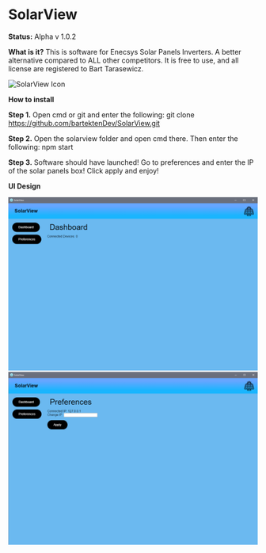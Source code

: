 # SolarView

**Status:** Alpha v 1.0.2

**What is it?**
This is software for Enecsys Solar Panels Inverters. A better alternative compared to ALL other competitors.
It is free to use, and all license are registered to Bart Tarasewicz.

<img src="http://icons.iconarchive.com/icons/icons8/ios7/256/Industry-Solar-Panel-icon.png" width="auto" title="SolarView Icon">

**How to install**

**Step 1.** Open cmd or git and enter the following: git clone https://github.com/bartektenDev/SolarView.git

**Step 2.** Open the solarview folder and open cmd there. Then enter the following: npm start

**Step 3.** Software should have launched! Go to preferences and enter the IP of the solar panels box! Click apply and enjoy!

**UI Design**

<img src="/dashview.PNG" width="700px" title="SolarView UI">
<img src="/preferencesview.PNG" width="700px" title="SolarView UI">
